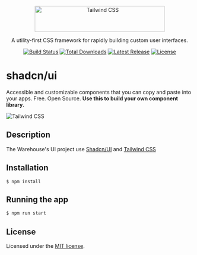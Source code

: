 <p align="center">
  <a href="https://tailwindcss.com" target="_blank">
    <picture>
      <source media="(prefers-color-scheme: dark)" srcset="https://raw.githubusercontent.com/tailwindlabs/tailwindcss/HEAD/.github/logo-dark.svg">
      <source media="(prefers-color-scheme: light)" srcset="https://raw.githubusercontent.com/tailwindlabs/tailwindcss/HEAD/.github/logo-light.svg">
      <img alt="Tailwind CSS" src="https://raw.githubusercontent.com/tailwindlabs/tailwindcss/HEAD/.github/logo-light.svg" width="350" height="70" style="max-width: 100%;">
    </picture>
  </a>
</p>
<p align="center">
  A utility-first CSS framework for rapidly building custom user interfaces.
</p>
<p align="center">
    <a href="https://github.com/tailwindlabs/tailwindcss/actions"><img src="https://img.shields.io/github/actions/workflow/status/tailwindlabs/tailwindcss/ci.yml?branch=next" alt="Build Status"></a>
    <a href="https://www.npmjs.com/package/tailwindcss"><img src="https://img.shields.io/npm/dt/tailwindcss.svg" alt="Total Downloads"></a>
    <a href="https://github.com/tailwindcss/tailwindcss/releases"><img src="https://img.shields.io/npm/v/tailwindcss.svg" alt="Latest Release"></a>
    <a href="https://github.com/tailwindcss/tailwindcss/blob/master/LICENSE"><img src="https://img.shields.io/npm/l/tailwindcss.svg" alt="License"></a>
</p>

# shadcn/ui

Accessible and customizable components that you can copy and paste into your apps. Free. Open Source. **Use this to build your own component library**.

 <picture>
      <source media="(prefers-color-scheme: dark)" srcset="https://raw.githubusercontent.com/tailwindlabs/tailwindcss/HEAD/.github/logo-dark.svg">
      <source media="(prefers-color-scheme: light)" srcset="https://github.com/shadcn-ui/ui/raw/main/apps/www/public/og.jpg">
      <img alt="Tailwind CSS" src="https://raw.githubusercontent.com/tailwindlabs/tailwindcss/HEAD/.github/logo-light.svg" >
    </picture>
    
## Description
The Warehouse's UI project use 
<a href="https://github.com/shadcn-ui/ui" target="_blank"> Shadcn/UI</a> and <a href="https://github.com/tailwindlabs/tailwindcss" target="_blank"> Tailwind CSS</a> 

## Installation

```
$ npm install
```

## Running the app

```bash
$ npm run start
```
## License

Licensed under the [MIT license](https://github.com/shadcn/ui/blob/main/LICENSE.md).
